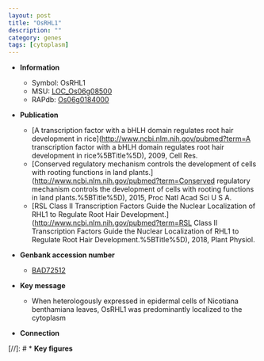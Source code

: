 ```yaml
---
layout: post
title: "OsRHL1"
description: ""
category: genes
tags: [cytoplasm]
---
```


* **Information**  
    + Symbol: OsRHL1  
    + MSU: [LOC_Os06g08500](http://rice.uga.edu/cgi-bin/ORF_infopage.cgi?orf=LOC_Os06g08500)  
    + RAPdb: [Os06g0184000](https://rapdb.dna.affrc.go.jp/locus/?name=Os06g0184000)  

* **Publication**  
    + [A transcription factor with a bHLH domain regulates root hair development in rice](http://www.ncbi.nlm.nih.gov/pubmed?term=A transcription factor with a bHLH domain regulates root hair development in rice%5BTitle%5D), 2009, Cell Res.
    + [Conserved regulatory mechanism controls the development of cells with rooting functions in land plants.](http://www.ncbi.nlm.nih.gov/pubmed?term=Conserved regulatory mechanism controls the development of cells with rooting functions in land plants.%5BTitle%5D), 2015, Proc Natl Acad Sci U S A.
    + [RSL Class Ⅱ Transcription Factors Guide the Nuclear Localization of RHL1 to Regulate Root Hair Development.](http://www.ncbi.nlm.nih.gov/pubmed?term=RSL Class Ⅱ Transcription Factors Guide the Nuclear Localization of RHL1 to Regulate Root Hair Development.%5BTitle%5D), 2018, Plant Physiol.

* **Genbank accession number**  
    + [BAD72512](http://www.ncbi.nlm.nih.gov/nuccore/BAD72512)

* **Key message**  
    + When heterologously expressed in epidermal cells of Nicotiana benthamiana leaves, OsRHL1 was predominantly localized to the cytoplasm

* **Connection**  

[//]: # * **Key figures**  


